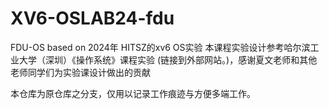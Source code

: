 # XV6-OSLAB24-fdu

FDU-OS based on  2024年 HITSZ的xv6 OS实验
本课程实验设计参考哈尔滨工业大学（深圳）《操作系统》课程实验 (链接到外部网站。)，感谢夏文老师和其他老师同学们为实验课设计做出的贡献

本仓库为原仓库之分支，仅用以记录工作痕迹与方便多端工作。
